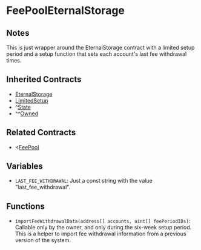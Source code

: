 # FeePoolEternalStorage

## Notes

This is just wrapper around the EternalStorage contract with a limited setup period and a setup function that sets each account's last fee withdrawal times.

## Inherited Contracts

* [EternalStorage](EternalStorage.md)
* [LimitedSetup](LimitedSetup.md)
* ^[State](State.md)
* ^^[Owned](Owned.md)

## Related Contracts

* <[FeePool](FeePool.md)

## Variables

* `LAST_FEE_WITHDRAWAL`: Just a const string with the value "last_fee_withdrawal".

## Functions

* `importFeeWithdrawalData(address[] accounts, uint[] feePeriodIDs)`: Callable only by the owner, and only during the six-week setup period. This is a helper to import fee withdrawal information from a previous version of the system.
